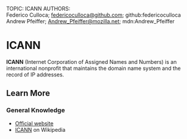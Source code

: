 TOPIC: ICANN
AUTHORS: Federico Culloca; federicoculloca@github.com; github:federicoculloca
         Andrew Pfeiffer; Andrew_Pfeiffer@mozilla.net; mdn:Andrew_Pfeiffer

# ICANN

**ICANN** (Internet Corporation of Assigned Names and Numbers) is an international nonprofit that
maintains the domain name system and the record of IP addresses.

## Learn More

### General Knowledge

- [Official website](https://www.icann.org/)
- [ICANN](https://en.wikipedia.org/wiki/ICANN) on Wikipedia
